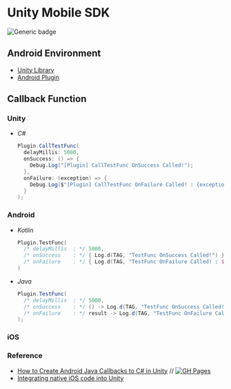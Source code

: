 # Unity Mobile SDK
![Generic badge](https://img.shields.io/badge/Unity-2022.1.12f1-black?logo=unity&logoColor=white.svg)

## Android Environment

- [Unity Library](./android/unityLib/)
- [Android Plugin](./android/plugin/)

## Callback Function

### Unity

- _C#_
  ```csharp
  Plugin.CallTestFunc(
    delayMillis: 5000,
    onSuccess: () => {
      Debug.Log("[Plugin] CallTestFunc OnSuccess Called!"); 
    }, 
    onFailure: (exception) => {
      Debug.Log($"[Plugin] CallTestFunc OnFailure Called! : {exception.Message}");
    }
  );
  ```

### Android

- _Kotlin_
  ```kotlin
  Plugin.TestFunc(
    /* delayMillis  : */ 5000,
    /* onSuccess    : */ { Log.d(TAG, "TestFunc OnSuccess Called!") },
    /* onFailure    : */ { Log.d(TAG, "TestFunc OnFailure Called! : ${it.message}") }
  )
  ```
- _Java_
  ```java
  Plugin.TestFunc(
    /* delayMillis  : */ 5000,
    /* onSuccess    : */ () -> Log.d(TAG, "TestFunc OnSuccess Called!"),
    /* onFailure    : */ result -> Log.d(TAG, "TestFunc OnFailure Called! : " + result.getMessage())
  );
  ```

### iOS

### Reference
- [How to Create Android Java Callbacks to C# in Unity](https://vuopaja.com/tutorials/android-proxy.html)
  // [![GH Pages](https://img.shields.io/badge/GitHub-vuopaja/android--java--proxy-blue?logo=github&logoColor=white)](https://github.com/vuopaja/android-java-proxy)
- [Integrating native iOS code into Unity](https://medium.com/@rolir00li/integrating-native-ios-code-into-unity-e844a6131c21)
